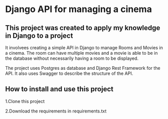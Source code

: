 # Django API for managing a cinema
## This project was created to apply my knowledge in Django to a project

It involvees creating a simple API in Django to manage Rooms and Movies in a cinema. The room can have multiple movies and a movie is able to be in the database without necessarily having a room to be displayed.

The project uses Postgres as database and Django Rest Framework for the API. It also uses Swagger to describe the structure of the API.

## How to install and use this project
1.Clone this project

2.Download the requirements in requirements.txt
